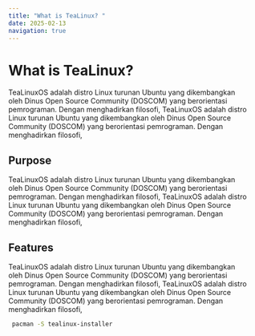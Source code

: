 ```yaml
---
title: "What is TeaLinux? "
date: 2025-02-13
navigation: true
---
```


# What is TeaLinux?

TeaLinuxOS adalah distro Linux turunan Ubuntu yang dikembangkan oleh Dinus Open Source Community (DOSCOM) yang berorientasi pemrograman. Dengan menghadirkan filosofi, TeaLinuxOS adalah distro Linux turunan Ubuntu yang dikembangkan oleh Dinus Open Source Community (DOSCOM) yang berorientasi pemrograman. Dengan menghadirkan filosofi,

## Purpose

TeaLinuxOS adalah distro Linux turunan Ubuntu yang dikembangkan oleh Dinus Open Source Community (DOSCOM) yang berorientasi pemrograman. Dengan menghadirkan filosofi, TeaLinuxOS adalah distro Linux turunan Ubuntu yang dikembangkan oleh Dinus Open Source Community (DOSCOM) yang berorientasi pemrograman. Dengan menghadirkan filosofi,

## Features

TeaLinuxOS adalah distro Linux turunan Ubuntu yang dikembangkan oleh Dinus Open Source Community (DOSCOM) yang berorientasi pemrograman. Dengan menghadirkan filosofi, TeaLinuxOS adalah distro Linux turunan Ubuntu yang dikembangkan oleh Dinus Open Source Community (DOSCOM) yang berorientasi pemrograman. Dengan menghadirkan filosofi,

```bash
 pacman -S tealinux-installer
```
